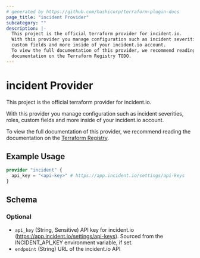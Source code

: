 ```yaml
---
# generated by https://github.com/hashicorp/terraform-plugin-docs
page_title: "incident Provider"
subcategory: ""
description: |-
  This project is the official terraform provider for incident.io.
  With this provider you manage configuration such as incident severities, roles,
  custom fields and more inside of your incident.io account.
  To view the full documentation of this provider, we recommend reading the
  documentation on the Terraform Registry TODO.
---
```


# incident Provider

This project is the official terraform provider for incident.io.

With this provider you manage configuration such as incident severities, roles,
custom fields and more inside of your incident.io account.

To view the full documentation of this provider, we recommend reading the
documentation on the [Terraform Registry](TODO).

## Example Usage

```terraform
provider "incident" {
  api_key = "<api-key>" # https://app.incident.io/settings/api-keys
}
```

<!-- schema generated by tfplugindocs -->
## Schema

### Optional

- `api_key` (String, Sensitive) API key for incident.io (https://app.incident.io/settings/api-keys). Sourced from the INCIDENT_API_KEY environment variable, if set.
- `endpoint` (String) URL of the incident.io API
